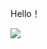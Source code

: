 
Hello！

![](http://github-profile-summary-cards.vercel.app/api/cards/repos-per-language?username=pingzhihe&theme=default)
